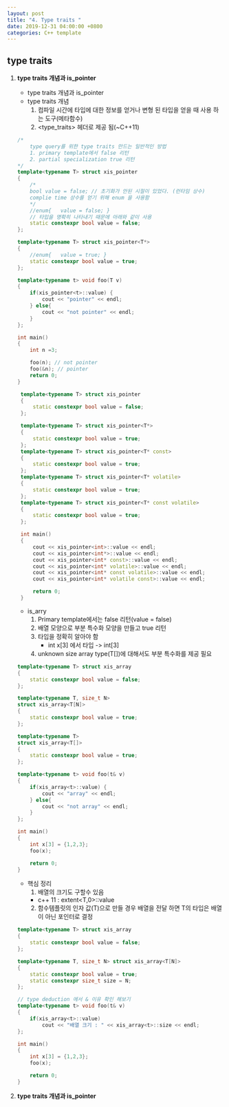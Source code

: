 ```yaml
---
layout: post
title: "4. Type traits "
date: 2019-12-31 04:00:00 +0800
categories: C++ template
---
```


## type traits

1. **type traits 개념과 is_pointer**
   * type traits 개념과 is_pointer
   * type traits 개념
     1. 컴파일 시간에 타입에 대한 정보를 얻거나 변형 된 타입을 얻을 때 사용 하는 도구(메타함수)
     2. <type_traits> 헤더로 제공 됨(~C++11)

    ```cpp
    /*
        type query를 위한 type traits 만드는 일반적인 방법
        1. primary template에서 false 리턴
        2. partial specialization true 리턴
    */
    template<typename T> struct xis_pointer
    {
        /*
        bool value = false; // 초기화가 안된 시절이 있었다. (런타임 상수)
        complie time 상수를 얻기 위해 enum 을 사용함
        */
        //enum{   value = false; }
        // 타입을 명확히 나타내기 때문에 아래와 같이 사용
        static constexpr bool value = false;
    };

    template<typename T> struct xis_pointer<T*>
    {
        //enum{   value = true; }
        static constexpr bool value = true;
    };

    template<typename t> void foo(T v)
    {
        if(xis_pointer<t>::value) {
            cout << "pointer" << endl;
        } else{
            cout << "not pointer" << endl;
        }
    };

    int main()
    {
        int n =3;

        foo(n); // not pointer
        foo(&n); // pointer
        return 0;
    }
    ```

   ```cpp
    template<typename T> struct xis_pointer
    {
        static constexpr bool value = false;
    };

    template<typename T> struct xis_pointer<T*>
    {
        static constexpr bool value = true;
    };
    template<typename T> struct xis_pointer<T* const>
    {
        static constexpr bool value = true;
    };
    template<typename T> struct xis_pointer<T* volatile>
    {
        static constexpr bool value = true;
    };
    template<typename T> struct xis_pointer<T* const volatile>
    {
        static constexpr bool value = true;
    };

    int main()
    {
        cout << xis_pointer<int>::value << endl;
        cout << xis_pointer<int*>::value << endl;
        cout << xis_pointer<int* const>::value << endl;
        cout << xis_pointer<int* volatile>::value << endl;
        cout << xis_pointer<int* const volatile>::value << endl;
        cout << xis_pointer<int* volatile const>::value << endl;

        return 0;
    }
   ```

   * is_arry
     1. Primary template에서는 false 리턴(value = false)
     2. 배열 모양으로 부분 특수화 모양을 만들고 true 리턴
     3. 타입을 정확히 알아야 함
        - int x[3] 에서 타입 -> int[3]
     4. unknown size array type(T[])에 대해서도 부분 특수화를 제공 필요

    ```cpp
    template<typename T> struct xis_array
    {
        static constexpr bool value = false;
    };

    template<typename T, size_t N>
    struct xis_array<T[N]>
    {
        static constexpr bool value = true;
    };

    template<typename T>
    struct xis_array<T[]>
    {
        static constexpr bool value = true;
    };

    template<typename t> void foo(t& v)
    {
        if(xis_array<t>::value) {
            cout << "array" << endl;
        } else{
            cout << "not array" << endl;
        }
    };

    int main()
    {
        int x[3] = {1,2,3};
        foo(x);

        return 0;
    }
    ```
     + 핵심 정리
       1. 배열의 크기도 구할수 있음
        - c++ 11 : extent<T,0>::value
       2. 함수템플릿의 인자 값(T)으로 만들 경우 배열을 전달 하면 T의 타입은 배열이 아닌 포인터로 결정
    ```cpp
    template<typename T> struct xis_array
    {
        static constexpr bool value = false;
    };

    template<typename T, size_t N> struct xis_array<T[N]>
    {
        static constexpr bool value = true;
        static constexpr size_t size = N;
    };

    // type deduction 에서 & 이유 확인 해보기
    template<typename t> void foo(t& v)
    {
        if(xis_array<t>::value)
            cout << "배열 크기 : " << xis_array<t>::size << endl;
    };

    int main()
    {
        int x[3] = {1,2,3};
        foo(x);

        return 0;
    }
    ```


2. **type traits 개념과 is_pointer**